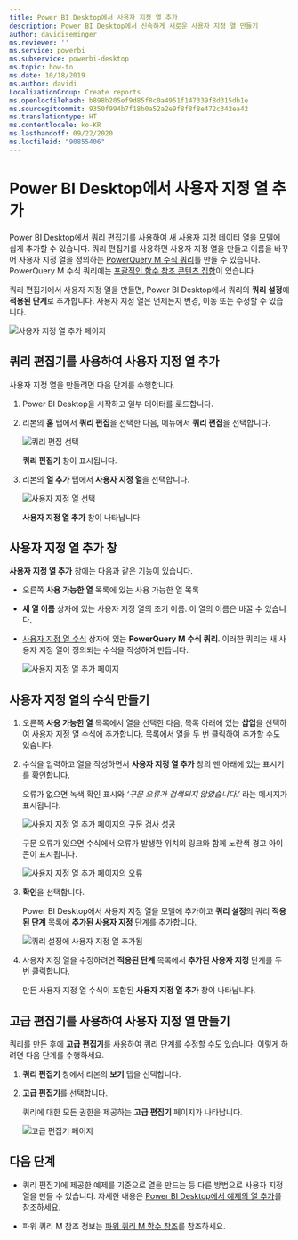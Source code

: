 ```yaml
---
title: Power BI Desktop에서 사용자 지정 열 추가
description: Power BI Desktop에서 신속하게 새로운 사용자 지정 열 만들기
author: davidiseminger
ms.reviewer: ''
ms.service: powerbi
ms.subservice: powerbi-desktop
ms.topic: how-to
ms.date: 10/18/2019
ms.author: davidi
LocalizationGroup: Create reports
ms.openlocfilehash: b898b205ef9d85f8c0a4951f147339f8d315db1e
ms.sourcegitcommit: 9350f994b7f18b0a52a2e9f8f8f8e472c342ea42
ms.translationtype: HT
ms.contentlocale: ko-KR
ms.lasthandoff: 09/22/2020
ms.locfileid: "90855406"
---
```

# <a name="add-a-custom-column-in-power-bi-desktop"></a>Power BI Desktop에서 사용자 지정 열 추가

Power BI Desktop에서 쿼리 편집기를 사용하여 새 사용자 지정 데이터 열을 모델에 쉽게 추가할 수 있습니다. 쿼리 편집기를 사용하면 사용자 지정 열을 만들고 이름을 바꾸어 사용자 지정 열을 정의하는 [PowerQuery M 수식 쿼리](/powerquery-m/quick-tour-of-the-power-query-m-formula-language)를 만들 수 있습니다. PowerQuery M 수식 쿼리에는 [포괄적인 함수 참조 콘텐츠 집합](/powerquery-m/power-query-m-function-reference)이 있습니다. 

쿼리 편집기에서 사용자 지정 열을 만들면, Power BI Desktop에서 쿼리의 **쿼리 설정**에 **적용된 단계**로 추가합니다. 사용자 지정 열은 언제든지 변경, 이동 또는 수정할 수 있습니다.

![사용자 지정 열 추가 페이지](media/desktop-add-custom-column/add-custom-column_01.png)

## <a name="use-query-editor-to-add-a-custom-column"></a>쿼리 편집기를 사용하여 사용자 지정 열 추가

사용자 지정 열을 만들려면 다음 단계를 수행합니다.

1. Power BI Desktop을 시작하고 일부 데이터를 로드합니다.

2. 리본의 **홈** 탭에서 **쿼리 편집**을 선택한 다음, 메뉴에서 **쿼리 편집**을 선택합니다.

   ![쿼리 편집 선택](media/desktop-add-custom-column/add-column-from-example_02.png)

   **쿼리 편집기** 창이 표시됩니다. 

2. 리본의 **열 추가** 탭에서 **사용자 지정 열**을 선택합니다.

   ![사용자 지정 열 선택](media/desktop-add-custom-column/add-custom-column_02.png)

   **사용자 지정 열 추가** 창이 나타납니다.

## <a name="the-add-custom-column-window"></a>사용자 지정 열 추가 창

**사용자 지정 열 추가** 창에는 다음과 같은 기능이 있습니다. 
- 오른쪽 **사용 가능한 열** 목록에 있는 사용 가능한 열 목록

- **새 열 이름** 상자에 있는 사용자 지정 열의 초기 이름. 이 열의 이름은 바꿀 수 있습니다.

- [사용자 지정 열 수식](/powerquery-m/power-query-m-function-reference) 상자에 있는 **PowerQuery M 수식 쿼리**. 이러한 쿼리는 새 사용자 지정 열이 정의되는 수식을 작성하여 만듭니다. 

   ![사용자 지정 열 추가 페이지](media/desktop-add-custom-column/add-custom-column_03.png)

## <a name="create-formulas-for-your-custom-column"></a>사용자 지정 열의 수식 만들기

1. 오른쪽 **사용 가능한 열** 목록에서 열을 선택한 다음, 목록 아래에 있는 **삽입**을 선택하여 사용자 지정 열 수식에 추가합니다. 목록에서 열을 두 번 클릭하여 추가할 수도 있습니다.

2. 수식을 입력하고 열을 작성하면서 **사용자 지정 열 추가** 창의 맨 아래에 있는 표시기를 확인합니다. 

   오류가 없으면 녹색 확인 표시와 *‘구문 오류가 검색되지 않았습니다.’* 라는 메시지가 표시됩니다.

   ![사용자 지정 열 추가 페이지의 구문 검사 성공](media/desktop-add-custom-column/add-custom-column_04.png)

   구문 오류가 있으면 수식에서 오류가 발생한 위치의 링크와 함께 노란색 경고 아이콘이 표시됩니다.

   ![사용자 지정 열 추가 페이지의 오류](media/desktop-add-custom-column/add-custom-column_05.png)

3. **확인**을 선택합니다. 

   Power BI Desktop에서 사용자 지정 열을 모델에 추가하고 **쿼리 설정**의 쿼리 **적용된 단계** 목록에 **추가된 사용자 지정** 단계를 추가합니다.

   ![쿼리 설정에 사용자 지정 열 추가됨](media/desktop-add-custom-column/add-custom-column_06.png)

4. 사용자 지정 열을 수정하려면 **적용된 단계** 목록에서 **추가된 사용자 지정** 단계를 두 번 클릭합니다. 

   만든 사용자 지정 열 수식이 포함된 **사용자 지정 열 추가** 창이 나타납니다.

## <a name="use-the-advanced-editor-for-custom-columns"></a>고급 편집기를 사용하여 사용자 지정 열 만들기

쿼리를 만든 후에 **고급 편집기**를 사용하여 쿼리 단계를 수정할 수도 있습니다. 이렇게 하려면 다음 단계를 수행하세요.

1. **쿼리 편집기** 창에서 리본의 **보기** 탭을 선택합니다. 

2. **고급 편집기**를 선택합니다.

   쿼리에 대한 모든 권한을 제공하는 **고급 편집기** 페이지가 나타납니다. 

   ![고급 편집기 페이지](media/desktop-add-custom-column/add-custom-column_07.png)

   
## <a name="next-steps"></a>다음 단계

- 쿼리 편집기에 제공한 예제를 기준으로 열을 만드는 등 다른 방법으로 사용자 지정 열을 만들 수 있습니다. 자세한 내용은 [Power BI Desktop에서 예제의 열 추가](desktop-add-column-from-example.md)를 참조하세요.

- 파워 쿼리 M 참조 정보는 [파워 쿼리 M 함수 참조](/powerquery-m/power-query-m-function-reference)를 참조하세요.